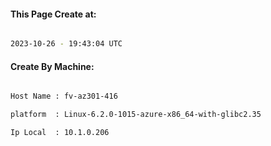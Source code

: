 
   
#### This Page Create at:

```bash

2023-10-26 - 19:43:04 UTC

```

#### Create By Machine:

```bash

Host Name : fv-az301-416

platform  : Linux-6.2.0-1015-azure-x86_64-with-glibc2.35

Ip Local  : 10.1.0.206

```

